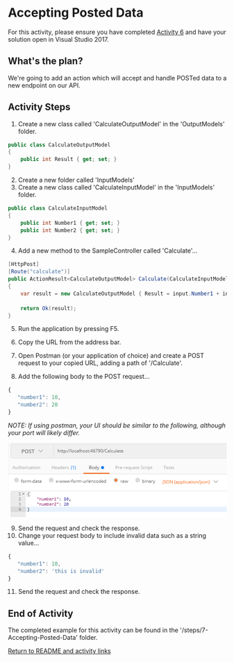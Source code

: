 # Accepting Posted Data

For this activity, please ensure you have completed [Activity 6](6-BindingFromRouteParameters) and have your solution open in Visual Studio 2017.

## What's the plan?

We're going to add an action which will accept and handle POSTed data to a new endpoint on our API.

## Activity Steps

1. Create a new class called 'CalculateOutputModel' in the 'OutputModels' folder.

``` csharp
public class CalculateOutputModel
{
    public int Result { get; set; }
}
```

2. Create a new folder called 'InputModels'
3. Create a new class called 'CalculateInputModel' in the 'InputModels' folder.

``` csharp
public class CalculateInputModel
{
    public int Number1 { get; set; }
    public int Number2 { get; set; }
}
```

4. Add a new method to the SampleController called 'Calculate'...

``` csharp
[HttpPost]
[Route("calculate")]
public ActionResult<CalculateOutputModel> Calculate(CalculateInputModel input)
{
    var result = new CalculateOutputModel { Result = input.Number1 + input.Number2 };

    return Ok(result);
}
```

5. Run the application by pressing F5.

6. Copy the URL from the address bar.

7. Open Postman (or your application of choice) and create a POST request to your copied URL, adding a path of '/Calculate'.
8. Add the following body to the POST request...

``` javascript
{
   "number1": 10,
   "number2": 20
}
```

*NOTE: If using postman, your UI should be similar to the following, although your port will likely differ.*

![Postman request](../images/1-PostmanRequest.png "Postman request")

9. Send the request and check the response.
10. Change your request body to include invalid data such as a string value...

``` javascript
{
   "number1": 10,
   "number2": 'this is invalid'
}
```

11. Send the request and check the response.

## End of Activity

The completed example for this activity can be found in the '/steps/7-Accepting-Posted-Data' folder.

[Return to README and activity links](../README.md)